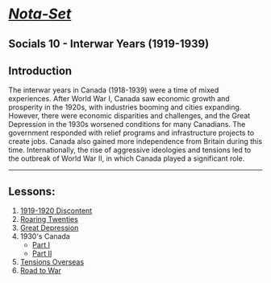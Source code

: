 # [***Nota-Set***](index.md)
## Socials 10 - Interwar Years (1919-1939)
## **Introduction**
The interwar years in Canada (1918-1939) were a time of mixed experiences. After World War I, Canada saw economic growth and prosperity in the 1920s, with industries booming and cities expanding. However, there were economic disparities and challenges, and the Great Depression in the 1930s worsened conditions for many Canadians. The government responded with relief programs and infrastructure projects to create jobs. Canada also gained more independence from Britain during this time. Internationally, the rise of aggressive ideologies and tensions led to the outbreak of World War II, in which Canada played a significant role.

---

## **Lessons**:
1. [1919-1920 Discontent](../Notes/Socials/History/Interwar%20Years/Lesson%201%20(1919-1920%20Discontent).html)
2. [Roaring Twenties](../Notes/Socials/History/Interwar%20Years/Lesson%202%20(Roaring%20Twenties).html)
3. [Great Depression](../Notes/Socials/History/Interwar%20Years/Lesson%203%20(Great%20Depression).html)
4. 1930's Canada
    * [Part I](../Notes/Socials/History/Interwar%20Years/Lesson%204%20(1930's%20Canada)/Lesson%204a.html)
    * [Part II](../Notes/Socials/History/Interwar%20Years/Lesson%204%20(1930's%20Canada)/Lesson%204b.html)
5. [Tensions Overseas](../Notes/Socials/History/Interwar%20Years/Lesson%205%20(Tensions%20Overseas).html)
6. [Road to War](../Notes/Socials/History/Interwar%20Years/Lesson%206%20(Road%20to%20War).html)

<link rel="stylesheet" href="https://cdnjs.cloudflare.com/ajax/libs/font-awesome/6.3.0/css/all.min.css">
